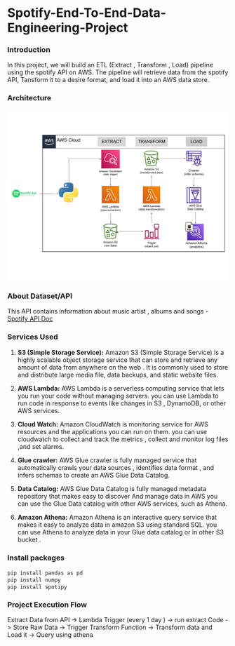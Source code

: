 # Spotify-End-To-End-Data-Engineering-Project

### Introduction

In this project, we will build an ETL (Extract , Transform , Load) pipeline using the spotify API on AWS. The pipeline will retrieve data from the spotify API, Tansform it to a desire format, and load it into an AWS data store.

### Architecture
![Architecture Diagram](https://github.com/ANUJTIWARI007/spotify-end-to-end-data-engineering-project/blob/main/Architecture_Diagram.jpg)

### About Dataset/API
This API contains information about music artist , albums and songs - [Spotify API Doc](https://spotipy.readthedocs.io/en/2.25.1/)

### Services Used 
1. **S3 (Simple Storage Service):** Amazon S3 (Simple Storage Service) is a highly scalable object storage service that can store and retrieve any amount of data from anywhere on the web . It is commonly used to store and distribute large media file, data backups, and static website files.

2. **AWS Lambda:** AWS Lambda is a serverless computing service that lets you run your code without managing servers. you can use Lambda to run code in response to events like changes in S3 , DynamoDB, or other AWS services.

3. **Cloud Watch:** Amazon CloudWatch is monitoring service for AWS resources and the applications you can run on them. you can use cloudwatch to collect and track the metrics , collect and monitor log files ,and set alarms.

4. **Glue crawler:** AWS Glue crawler is fully managed service that automatically crawls your data sources , identifies data format , and infers schemas to create an AWS Glue Data Catalog.

5. **Data Catalog:** AWS Glue Data Catalog is fully managed metadata repository that makes easy to discover And manage data in AWS you can use the Glue Data catalog with other AWS services, such as Athena.

6. **Amazon Athena:** Amazon Athena is an interactive query service that makes it easy to analyze data in amazon S3 using standard SQL. you can use Athena to analyze data in your Glue data catalog or in other S3 bucket .

### Install packages 
```
pip install pandas as pd 
pip install numpy 
pip install spotipy 
```
### Project Execution Flow 
Extract Data from API -> Lambda Trigger (every 1 day ) -> run extract Code -> Store Raw Data -> Trigger Transform Function -> Transform data and Load it -> Query using athena 

